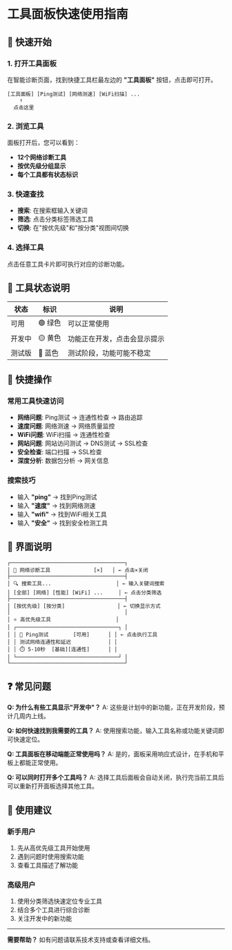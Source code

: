 # 工具面板快速使用指南

## 🎯 快速开始

### 1. 打开工具面板
在智能诊断页面，找到快捷工具栏最左边的 **"工具面板"** 按钮，点击即可打开。

```
[工具面板] [Ping测试] [网络测速] [WiFi扫描] ...
    ↑
  点击这里
```

### 2. 浏览工具
面板打开后，您可以看到：
- **12个网络诊断工具**
- **按优先级分组显示**
- **每个工具都有状态标识**

### 3. 快速查找
- **搜索**: 在搜索框输入关键词
- **筛选**: 点击分类标签筛选工具
- **切换**: 在"按优先级"和"按分类"视图间切换

### 4. 选择工具
点击任意工具卡片即可执行对应的诊断功能。

## 🔧 工具状态说明

| 状态 | 标识 | 说明 |
|------|------|------|
| 可用 | 🟢 绿色 | 可以正常使用 |
| 开发中 | 🟡 黄色 | 功能正在开发，点击会显示提示 |
| 测试版 | 🔵 蓝色 | 测试阶段，功能可能不稳定 |

## 📱 快捷操作

### 常用工具快速访问
- **网络问题**: Ping测试 → 连通性检查 → 路由追踪
- **速度问题**: 网络测速 → 网络质量监控
- **WiFi问题**: WiFi扫描 → 连通性检查
- **网站问题**: 网站访问测试 → DNS测试 → SSL检查
- **安全检查**: 端口扫描 → SSL检查
- **深度分析**: 数据包分析 → 网关信息

### 搜索技巧
- 输入 **"ping"** → 找到Ping测试
- 输入 **"速度"** → 找到网络测速
- 输入 **"wifi"** → 找到WiFi相关工具
- 输入 **"安全"** → 找到安全检测工具

## 🎨 界面说明

```
┌─────────────────────────────────────┐
│ 🔧 网络诊断工具              [×]   │ ← 点击×关闭
├─────────────────────────────────────┤
│ 🔍 搜索工具...                     │ ← 输入关键词搜索
│ [全部] [网络] [性能] [WiFi] ...     │ ← 点击分类筛选
├─────────────────────────────────────┤
│ [按优先级] [按分类]                 │ ← 切换显示方式
│                                     │
│ ⭐ 高优先级工具                     │
│ ┌─────────────────────────────────┐ │
│ │ 🏓 Ping测试        [可用]      │ │ ← 点击执行工具
│ │ 测试网络连通性和延迟            │ │
│ │ ⏱️ 5-10秒  [基础][连通性]      │ │
│ └─────────────────────────────────┘ │
└─────────────────────────────────────┘
```

## ❓ 常见问题

**Q: 为什么有些工具显示"开发中"？**
A: 这些是计划中的新功能，正在开发阶段，预计几周内上线。

**Q: 如何快速找到我需要的工具？**
A: 使用搜索功能，输入工具名称或功能关键词即可快速定位。

**Q: 工具面板在移动端能正常使用吗？**
A: 是的，面板采用响应式设计，在手机和平板上都能正常使用。

**Q: 可以同时打开多个工具吗？**
A: 选择工具后面板会自动关闭，执行完当前工具后可以重新打开面板选择其他工具。

## 🎯 使用建议

### 新手用户
1. 先从高优先级工具开始使用
2. 遇到问题时使用搜索功能
3. 查看工具描述了解功能

### 高级用户
1. 使用分类筛选快速定位专业工具
2. 结合多个工具进行综合诊断
3. 关注开发中的新功能

---

**需要帮助？** 如有问题请联系技术支持或查看详细文档。
